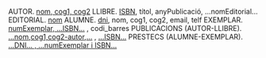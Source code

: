 AUTOR. <u>nom, cog1, cog2</u>
LLIBRE. <u>ISBN</u>, títol, anyPublicació, ...nomEditorial...
EDITORIAL. <u>nom</u>
ALUMNE. <u>dni</u>, nom, cog1, cog2, email, telf
EXEMPLAR. <u>numExemplar, ...ISBN...</u> , codi_barres
PUBLICACIONS (AUTOR-LLIBRE). <u>...nom,cog1,cog2-autor,...</u> , <u>...ISBN...</u> 
PRESTECS (ALUMNE-EXEMPLAR). <u>...DNI... , ...numExemplar i ISBN...</u>
